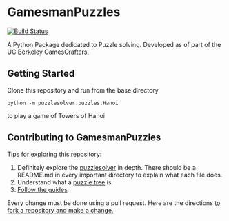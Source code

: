 # GamesmanPuzzles
[![Build Status](https://travis-ci.com/GamesCrafters/GamesmanPuzzles.svg?branch=master)](https://travis-ci.com/GamesCrafters/GamesmanPuzzles)

A Python Package dedicated to Puzzle solving. Developed as of part of the [UC Berkeley GamesCrafters.](http://gamescrafters.berkeley.edu/)
## Getting Started
Clone this repository and run from the base directory
```
python -m puzzlesolver.puzzles.Hanoi
```
to play a game of Towers of Hanoi

## Contributing to GamesmanPuzzles
Tips for exploring this repository:
1. Definitely explore the [puzzlesolver](puzzlesolver) in depth. There should be a README.md in every important directory to explain what each file does.
2. Understand what a [puzzle tree](https://nyc.cs.berkeley.edu/wiki/Puzzle_tree) is.
3. [Follow the guides](tutorial)

Every change must be done using a pull request. Here are the directions [to fork a repository and make a change.](https://help.github.com/en/github/collaborating-with-issues-and-pull-requests/creating-a-pull-request-from-a-fork) 
